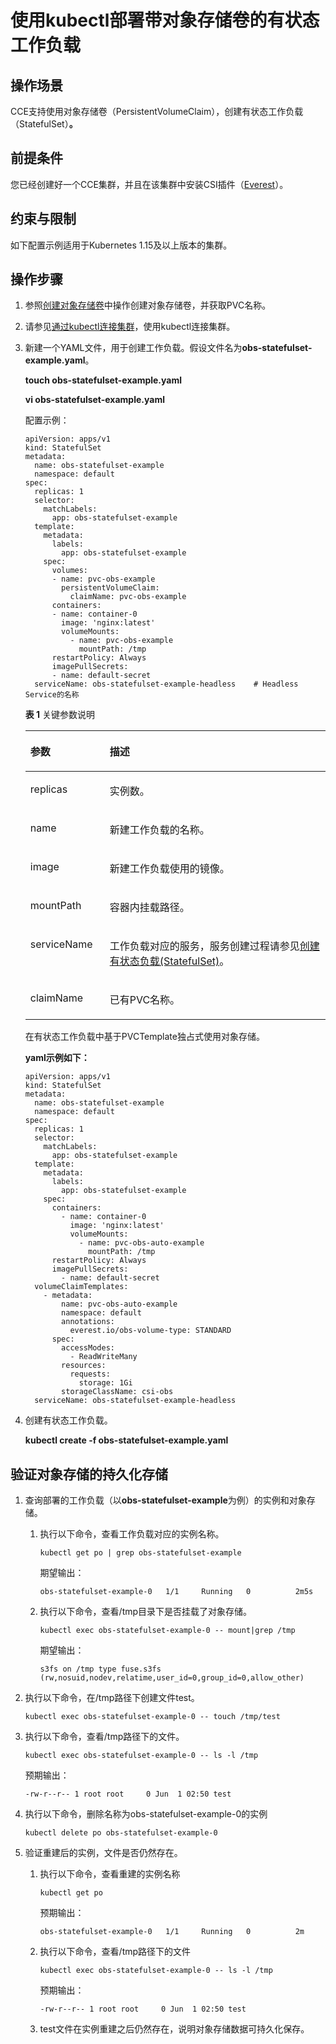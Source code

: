 # 使用kubectl部署带对象存储卷的有状态工作负载<a name="cce_01_0268"></a>

## 操作场景<a name="section1062914713566"></a>

CCE支持使用对象存储卷（PersistentVolumeClaim），创建有状态工作负载（StatefulSet）**。**

## 前提条件<a name="section13181839131510"></a>

您已经创建好一个CCE集群，并且在该集群中安装CSI插件（[Everest](Everest（系统资源插件-必装）.md)）。

## 约束与限制<a name="section946015116135"></a>

如下配置示例适用于Kubernetes 1.15及以上版本的集群。

## 操作步骤<a name="section1530655595611"></a>

1.  参照[创建对象存储卷](使用对象存储卷.md#section172788131291)中操作创建对象存储卷，并获取PVC名称。
2.  请参见[通过kubectl连接集群](通过kubectl连接集群.md)，使用kubectl连接集群。
3.  新建一个YAML文件，用于创建工作负载。假设文件名为**obs-statefulset-example.yaml**。

    **touch obs-statefulset-example.yaml**

    **vi obs-statefulset-example.yaml**

    配置示例：

    ```
    apiVersion: apps/v1
    kind: StatefulSet
    metadata:
      name: obs-statefulset-example
      namespace: default
    spec:
      replicas: 1
      selector:
        matchLabels:
          app: obs-statefulset-example
      template:
        metadata:
          labels:
            app: obs-statefulset-example
        spec:
          volumes: 
          - name: pvc-obs-example 
            persistentVolumeClaim:
              claimName: pvc-obs-example     
          containers:
          - name: container-0
            image: 'nginx:latest'
            volumeMounts:
              - name: pvc-obs-example
                mountPath: /tmp
          restartPolicy: Always
          imagePullSecrets:
          - name: default-secret 
      serviceName: obs-statefulset-example-headless    # Headless Service的名称
    ```

    **表 1**  关键参数说明

    <a name="table19249175815503"></a>
    <table><thead align="left"><tr id="row1425005815020"><th class="cellrowborder" valign="top" width="26.43%" id="mcps1.2.3.1.1"><p id="p1525045817501"><a name="p1525045817501"></a><a name="p1525045817501"></a>参数</p>
    </th>
    <th class="cellrowborder" valign="top" width="73.57000000000001%" id="mcps1.2.3.1.2"><p id="p162501858165014"><a name="p162501858165014"></a><a name="p162501858165014"></a>描述</p>
    </th>
    </tr>
    </thead>
    <tbody><tr id="row725065865014"><td class="cellrowborder" valign="top" width="26.43%" headers="mcps1.2.3.1.1 "><p id="p152504582506"><a name="p152504582506"></a><a name="p152504582506"></a>replicas</p>
    </td>
    <td class="cellrowborder" valign="top" width="73.57000000000001%" headers="mcps1.2.3.1.2 "><p id="p1425185812509"><a name="p1425185812509"></a><a name="p1425185812509"></a>实例数。</p>
    </td>
    </tr>
    <tr id="row1025175814505"><td class="cellrowborder" valign="top" width="26.43%" headers="mcps1.2.3.1.1 "><p id="p1825125813505"><a name="p1825125813505"></a><a name="p1825125813505"></a>name</p>
    </td>
    <td class="cellrowborder" valign="top" width="73.57000000000001%" headers="mcps1.2.3.1.2 "><p id="p1178914555417"><a name="p1178914555417"></a><a name="p1178914555417"></a>新建工作负载的名称。</p>
    </td>
    </tr>
    <tr id="row17251115805017"><td class="cellrowborder" valign="top" width="26.43%" headers="mcps1.2.3.1.1 "><p id="p2025185817509"><a name="p2025185817509"></a><a name="p2025185817509"></a>image</p>
    </td>
    <td class="cellrowborder" valign="top" width="73.57000000000001%" headers="mcps1.2.3.1.2 "><p id="p9251125875017"><a name="p9251125875017"></a><a name="p9251125875017"></a>新建工作负载使用的镜像。</p>
    </td>
    </tr>
    <tr id="row8251165845018"><td class="cellrowborder" valign="top" width="26.43%" headers="mcps1.2.3.1.1 "><p id="p22521858135013"><a name="p22521858135013"></a><a name="p22521858135013"></a>mountPath</p>
    </td>
    <td class="cellrowborder" valign="top" width="73.57000000000001%" headers="mcps1.2.3.1.2 "><p id="p1525285819508"><a name="p1525285819508"></a><a name="p1525285819508"></a>容器内挂载路径。</p>
    </td>
    </tr>
    <tr id="row848562355515"><td class="cellrowborder" valign="top" width="26.43%" headers="mcps1.2.3.1.1 "><p id="p144666233557"><a name="p144666233557"></a><a name="p144666233557"></a>serviceName</p>
    </td>
    <td class="cellrowborder" valign="top" width="73.57000000000001%" headers="mcps1.2.3.1.2 "><p id="p1090712121565"><a name="p1090712121565"></a><a name="p1090712121565"></a>工作负载对应的服务，服务创建过程请参见<a href="创建有状态负载(StatefulSet).md">创建有状态负载(StatefulSet)</a>。</p>
    </td>
    </tr>
    <tr id="row8483182315551"><td class="cellrowborder" valign="top" width="26.43%" headers="mcps1.2.3.1.1 "><p id="p846772375512"><a name="p846772375512"></a><a name="p846772375512"></a>claimName</p>
    </td>
    <td class="cellrowborder" valign="top" width="73.57000000000001%" headers="mcps1.2.3.1.2 "><p id="p346792375514"><a name="p346792375514"></a><a name="p346792375514"></a>已有PVC名称。</p>
    </td>
    </tr>
    </tbody>
    </table>

    在有状态工作负载中基于PVCTemplate独占式使用对象存储。

    **yaml示例如下：**

    ```
    apiVersion: apps/v1
    kind: StatefulSet
    metadata:
      name: obs-statefulset-example
      namespace: default
    spec:
      replicas: 1
      selector:
        matchLabels:
          app: obs-statefulset-example
      template:
        metadata:
          labels:
            app: obs-statefulset-example
        spec:
          containers:
            - name: container-0
              image: 'nginx:latest'
              volumeMounts:
                - name: pvc-obs-auto-example
                  mountPath: /tmp
          restartPolicy: Always
          imagePullSecrets:
            - name: default-secret
      volumeClaimTemplates:
        - metadata:
            name: pvc-obs-auto-example
            namespace: default
            annotations:
              everest.io/obs-volume-type: STANDARD
          spec:
            accessModes:
              - ReadWriteMany
            resources:
              requests:
                storage: 1Gi
            storageClassName: csi-obs  
      serviceName: obs-statefulset-example-headless
    ```

4.  创建有状态工作负载。

    **kubectl create -f obs-statefulset-example.yaml**


## 验证对象存储的持久化存储<a name="section179416310352"></a>

1.  查询部署的工作负载（以**obs-statefulset-example**为例）的实例和对象存储。
    1.  执行以下命令，查看工作负载对应的实例名称。

        ```
        kubectl get po | grep obs-statefulset-example
        ```

        期望输出：

        ```
        obs-statefulset-example-0   1/1     Running   0          2m5s
        ```

    2.  执行以下命令，查看/tmp目录下是否挂载了对象存储。

        ```
        kubectl exec obs-statefulset-example-0 -- mount|grep /tmp
        ```

        期望输出：

        ```
        s3fs on /tmp type fuse.s3fs (rw,nosuid,nodev,relatime,user_id=0,group_id=0,allow_other)
        ```

2.  执行以下命令，在/tmp路径下创建文件test。

    ```
    kubectl exec obs-statefulset-example-0 -- touch /tmp/test
    ```

3.  执行以下命令，查看/tmp路径下的文件。

    ```
    kubectl exec obs-statefulset-example-0 -- ls -l /tmp
    ```

    预期输出：

    ```
    -rw-r--r-- 1 root root     0 Jun  1 02:50 test
    ```

4.  执行以下命令，删除名称为obs-statefulset-example-0的实例

    ```
    kubectl delete po obs-statefulset-example-0
    ```

5.  验证重建后的实例，文件是否仍然存在。
    1.  执行以下命令，查看重建的实例名称

        ```
        kubectl get po
        ```

        预期输出：

        ```
        obs-statefulset-example-0   1/1     Running   0          2m
        ```

    2.  执行以下命令，查看/tmp路径下的文件

        ```
        kubectl exec obs-statefulset-example-0 -- ls -l /tmp
        ```

        预期输出：

        ```
        -rw-r--r-- 1 root root     0 Jun  1 02:50 test
        ```

    3.  test文件在实例重建之后仍然存在，说明对象存储数据可持久化保存。


